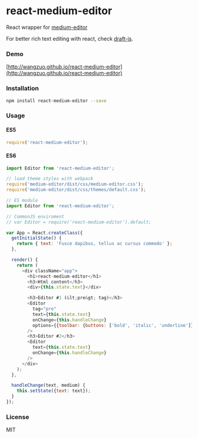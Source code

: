 # react-medium-editor
React wrapper for [medium-editor](https://github.com/daviferreira/medium-editor)

For better rich text editing with react, check [draft-js](http://draftjs.org/).

### Demo
[http://wangzuo.github.io/react-medium-editor](http://wangzuo.github.io/react-medium-editor)
### Installation
``` sh
npm install react-medium-editor --save
```
### Usage

#### ES5
``` javascript
require('react-medium-editor');
```

#### ES6
``` javascript
import Editor from 'react-medium-editor';
```

``` javascript
// load theme styles with webpack
require('medium-editor/dist/css/medium-editor.css');
require('medium-editor/dist/css/themes/default.css');

// ES module
import Editor from 'react-medium-editor';

// CommonJS enviroment
// var Editor = require('react-medium-editor').default;

var App = React.createClass({
  getInitialState() {
    return { text: 'Fusce dapibus, tellus ac cursus commodo' };
  },

  render() {
    return (
      <div className="app">
        <h1>react-medium-editor</h1>
        <h3>Html content</h3>
        <div>{this.state.text}</div>

        <h3>Editor #1 (&lt;pre&gt; tag)</h3>
        <Editor
          tag="pre"
          text={this.state.text}
          onChange={this.handleChange}
          options={{toolbar: {buttons: ['bold', 'italic', 'underline']}}}
        />
        <h3>Editor #2</h3>
        <Editor
          text={this.state.text}
          onChange={this.handleChange}
        />
      </div>
    );
  },

  handleChange(text, medium) {
    this.setState({text: text});
  }
});
```
### License
MIT
